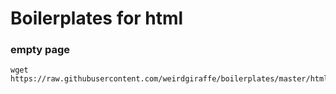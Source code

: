 # Boilerplates for html

### empty page

    wget https://raw.githubusercontent.com/weirdgiraffe/boilerplates/master/html/empty/index.html
    
